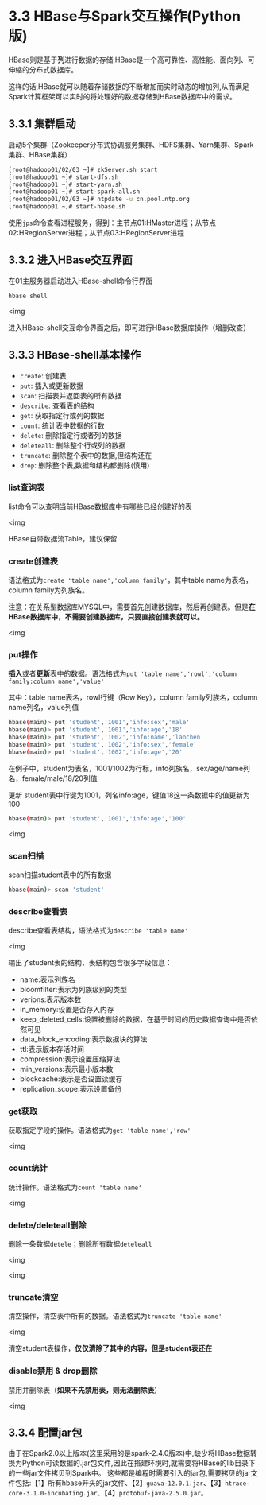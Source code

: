 # 3.3 HBase与Spark交互操作(Python版)

HBase则是基于**列**进行数据的存储,HBase是一个高可靠性、高性能、面向列、可伸缩的分布式数据库。

这样的话,HBase就可以随着存储数据的不断增加而实时动态的增加列,从而满足Spark计算框架可以实时的将处理好的数据存储到HBase数据库中的需求。

## 3.3.1 集群启动

启动5个集群（Zookeeper分布式协调服务集群、HDFS集群、Yarn集群、Spark集群、HBase集群）

```bash
[root@hadoop01/02/03 ~]# zkServer.sh start
[root@hadoop01 ~]# start-dfs.sh
[root@hadoop01 ~]# start-yarn.sh
[root@hadoop01 ~]# start-spark-all.sh
[root@hadoop01/02/03 ~]# ntpdate -u cn.pool.ntp.org
[root@hadoop01 ~]# start-hbase.sh
```

使用`jps`命令查看进程服务，得到：主节点01:HMaster进程；从节点02:HRegionServer进程；从节点03:HRegionServer进程

## 3.3.2 进入HBase交互界面
在01主服务器启动进入HBase-shell命令行界面

```bash
hbase shell
```

<img 

进入HBase-shell交互命令界面之后，即可进行HBase数据库操作（增删改查）

## 3.3.3 HBase-shell基本操作
- `create`: 创建表
- `put`: 插入或更新数据
- `scan`: 扫描表并返回表的所有数据
- `describe`: 查看表的结构
- `get`: 获取指定行或列的数据
- `count`: 统计表中数据的行数
- `delete`: 删除指定行或者列的数据
- `deleteall`: 删除整个行或列的数据
- `truncate`: 删除整个表中的数据,但结构还在
- `drop`: 删除整个表,数据和结构都删除(慎用)

### list查询表
list命令可以查明当前HBase数据库中有哪些已经创建好的表

<img 

HBase自带数据流Table，建议保留

### create创建表
语法格式为`create 'table name','column family'`，其中table name为表名，column family为列族名。

注意：在关系型数据库MYSQL中，需要首先创建数据库，然后再创建表。但是**在HBase数据库中，不需要创建数据库，只要直接创建表就可以。**

<img 

### put操作
**插入**或者**更新**表中的数据。语法格式为`put 'table name','rowl','column family:column name','value'`

其中：table name表名，rowl行键（Row Key），column family列族名，column name列名，value列值

```bash
hbase(main)> put 'student','1001','info:sex','male'
hbase(main)> put 'student','1001','info:age','18'
hbase(main)> put 'student','1002','info:name','laochen'
hbase(main)> put 'student','1002','info:sex','female'
hbase(main)> put 'student','1002','info:age','20'
```

在例子中，student为表名，1001/1002为行标，info列族名，sex/age/name列名，female/male/18/20列值

更新 student表中行键为1001，列名info:age，键值18这一条数据中的值更新为100

```bash
hbase(main)> put 'student','1001','info:age','100'
```

<img 

### scan扫描
scan扫描student表中的所有数据

```bash
hbase(main)> scan 'student'
```

### describe查看表
describe查看表结构，语法格式为`describe 'table name'`

<img 

输出了student表的结构，表结构包含很多字段信息：
- name:表示列族名
- bloomfilter:表示为列族级别的类型
- verions:表示版本数
- in_memory:设置是否存入内存
- keep_deleted_cells:设置被删除的数据，在基于时间的历史数据查询中是否依然可见
- data_block_encoding:表示数据块的算法
- ttl:表示版本存活时间
- compression:表示设置压缩算法
- min_versions:表示最小版本数
- blockcache:表示是否设置读缓存
- replication_scope:表示设置备份

### get获取
获取指定字段的操作。语法格式为`get 'table name','row'`

<img 

### count统计
统计操作。语法格式为`count 'table name'`

<img 

### delete/deleteall删除
删除一条数据`detele`；删除所有数据`deteleall`

<img 

<img 

### truncate清空
清空操作，清空表中所有的数据。语法格式为`truncate 'table name'`

<img 

清空student表操作，**仅仅清除了其中的内容，但是student表还在**

### disable禁用 & drop删除
禁用并删除表（**如果不先禁用表，则无法删除表**）

<img 

## 3.3.4 配置jar包
由于在Spark2.0以上版本(这里采用的是spark-2.4.0版本)中,缺少将HBase数据转换为Python可读数据的.jar包文件,因此在搭建环境时,就需要将HBase的lib目录下的一些jar文件拷贝到Spark中。
这些都是编程时需要引入的jar包,需要拷贝的jar文件包括:【1】所有hbase开头的jar文件、【2】`guava-12.0.1.jar`、【3】`htrace-core-3.1.0-incubating.jar`、【4】`protobuf-java-2.5.0.jar`。










